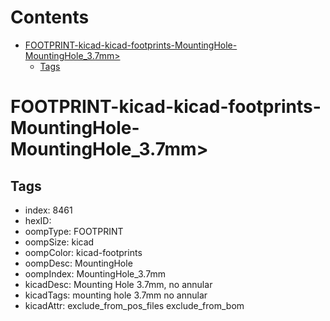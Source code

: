 



Contents
========

* [FOOTPRINT-kicad-kicad-footprints-MountingHole-MountingHole_3.7mm>](#footprint-kicad-kicad-footprints-mountinghole-mountinghole_37mm)
	* [Tags](#tags)

# FOOTPRINT-kicad-kicad-footprints-MountingHole-MountingHole_3.7mm>

## Tags

- index: 8461
- hexID: 
- oompType: FOOTPRINT
- oompSize: kicad
- oompColor: kicad-footprints
- oompDesc: MountingHole
- oompIndex: MountingHole_3.7mm
- kicadDesc: Mounting Hole 3.7mm, no annular
- kicadTags: mounting hole 3.7mm no annular
- kicadAttr: exclude_from_pos_files exclude_from_bom
